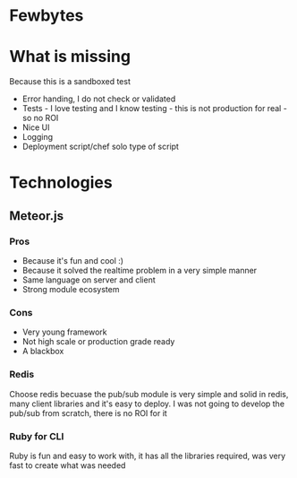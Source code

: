 Fewbytes
========

# What is missing 
Because this is a sandboxed test

* Error handing, I do not check or validated
* Tests - I love testing and I know testing - this is not production for real - so no ROI
* Nice UI
* Logging
* Deployment script/chef solo type of script

# Technologies

## Meteor.js

### Pros
* Because it's fun and cool :)
* Because it solved the realtime problem in a very simple manner
* Same language on server and client
* Strong module ecosystem

### Cons 
* Very young framework
* Not high scale or production grade ready
* A blackbox

### Redis

Choose redis becuase the pub/sub module is very simple and solid in redis, many client libraries and it's easy to deploy.
I was not going to develop the pub/sub from scratch, there is no ROI for it

### Ruby for CLI

Ruby is fun and easy to work with, it has all the libraries required, was very fast to create what was needed
